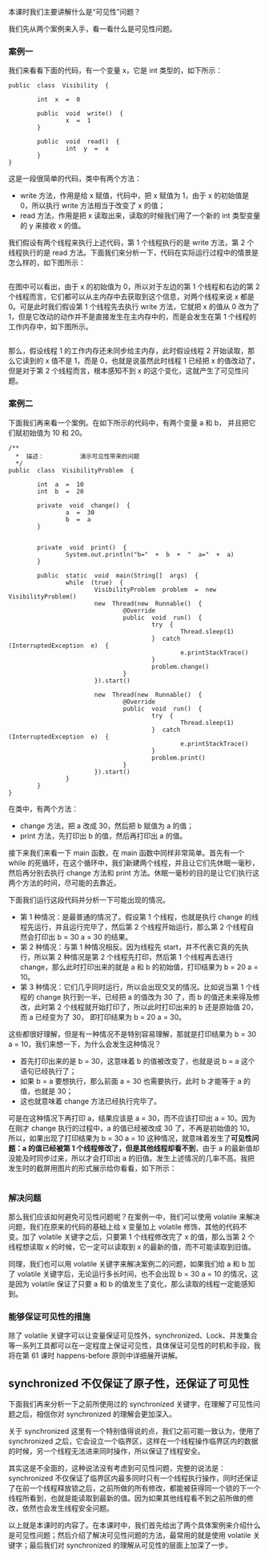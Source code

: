 
本课时我们主要讲解什么是“可见性”问题？

我们先从两个案例来入手，看一看什么是可见性问题。

### 案例一

我们来看看下面的代码，有一个变量  x，它是  int  类型的，如下所示：

```
public  class  Visibility  {

        int  x  =  0  

        public  void  write()  {
                x  =  1  
        }

        public  void  read()  {
                int  y  =  x  
        }
}

```

这是一段很简单的代码，类中有两个方法：

- write 方法，作用是给 x 赋值，代码中，把 x 赋值为 1，由于 x 的初始值是 0，所以执行 write 方法相当于改变了 x 的值；
- read 方法，作用是把 x 读取出来，读取的时候我们用了一个新的 int 类型变量的 y 来接收 x 的值。

我们假设有两个线程来执行上述代码，第 1 个线程执行的是 write 方法，第 2 个线程执行的是 read 方法。下面我们来分析一下，代码在实际运行过程中的情景是怎么样的，如下图所示：

<img src="https://s0.lgstatic.com/i/image3/M01/78/CD/CgpOIF50jJyAPDcsAAARq0xpY6E561.png" alt="">

在图中可以看出，由于  x 的初始值为  0，所以对于左边的第  1  个线程和右边的第  2  个线程而言，它们都可以从主内存中去获取到这个信息，对两个线程来说  x  都是  0。可是此时我们假设第  1  个线程先去执行 write 方法，它就把  x  的值从  0  改为了  1，但是它改动的动作并不是直接发生在主内存中的，而是会发生在第  1  个线程的工作内存中，如下图所示。

<img src="https://s0.lgstatic.com/i/image3/M01/78/CE/Cgq2xl50jKuAJMDOAAAUELg2Vnw525.png" alt="">

那么，假设线程 1 的工作内存还未同步给主内存，此时假设线程  2  开始读取，那么它读到的  x  值不是  1，而是  0，也就是说虽然此时线程  1  已经把  x  的值改动了，但是对于第  2  个线程而言，根本感知不到 x 的这个变化，这就产生了可见性问题。

### 案例二

下面我们再来看一个案例。在如下所示的代码中，有两个变量 a  和  b，  并且把它们赋初始值为  10  和  20。

```
/**
  *  描述：          演示可见性带来的问题
  */
public  class  VisibilityProblem  {

        int  a  =  10  
        int  b  =  20  

        private  void  change()  {
                a  =  30  
                b  =  a  
        }


        private  void  print()  {
                System.out.println("b="  +  b  +  "  a="  +  a)  
        }

        public  static  void  main(String[]  args)  {
                while  (true)  {
                        VisibilityProblem  problem  =  new  VisibilityProblem()  
                        new  Thread(new  Runnable()  {
                                @Override
                                public  void  run()  {
                                        try  {
                                                Thread.sleep(1)  
                                        }  catch  (InterruptedException  e)  {
                                                e.printStackTrace()  
                                        }
                                        problem.change()  
                                }
                        }).start()  

                        new  Thread(new  Runnable()  {
                                @Override
                                public  void  run()  {
                                        try  {
                                                Thread.sleep(1)  
                                        }  catch  (InterruptedException  e)  {
                                                e.printStackTrace()  
                                        }
                                        problem.print()  
                                }
                        }).start()  
                }
        }
}

```

在类中，有两个方法：

- change 方法，把  a  改成  30，然后把  b  赋值为  a  的值；
- print 方法，先打印出  b  的值，然后再打印出  a  的值。

接下来我们来看一下 main 函数，在 main 函数中同样非常简单。首先有一个  while  的死循环，在这个循环中，我们新建两个线程，并且让它们先休眠一毫秒，然后再分别去执行  change  方法和  print  方法。休眠一毫秒的目的是让它们执行这两个方法的时间，尽可能的去靠近。

下面我们运行这段代码并分析一下可能出现的情况。

- 第 1 种情况：是最普通的情况了。假设第 1 个线程，也就是执行  change  的线程先运行，并且运行完毕了，然后第 2 个线程开始运行，那么第 2 个线程自然会打印出  b = 30  a = 30 的结果。
- 第 2 种情况：与第  1 种情况相反。因为线程先  start，并不代表它真的先执行，所以第  2  种情况是第 2 个线程先打印，然后第 1 个线程再去进行  change，那么此时打印出来的就是 a 和 b 的初始值，打印结果为  b = 20  a = 10。
- 第 3 种情况：它们几乎同时运行，所以会出现交叉的情况。比如说当第 1 个线程的  change  执行到一半，已经把  a  的值改为  30  了，而  b  的值还未来得及修改，此时第 2 个线程就开始打印了，所以此时打印出来的 b 还是原始值 20，而 a 已经变为了 30， 即打印结果为  b =  20  a =  30。

这些都很好理解，但是有一种情况不是特别容易理解，那就是打印结果为  b = 30  a = 10，我们来想一下，为什么会发生这种情况？

- 首先打印出来的是 b  = 30，这意味着 b 的值被改变了，也就是说  b  =  a  这个语句已经执行了；
- 如果 b = a 要想执行，那么前面  a = 30 也需要执行，此时  b 才能等于 a 的值，也就是 30；
- 这也就意味着  change  方法已经执行完毕了。

可是在这种情况下再打印  a，结果应该是 a =  30，而不应该打印出 a = 10。因为在刚才 change 执行的过程中，a 的值已经被改成 30 了，不再是初始值的 10。所以，如果出现了打印结果为 b = 30  a = 10 这种情况，就意味着发生了**可见性问题：a 的值已经被第 1 个线程修改了，但是其他线程却看不到**，由于 a 的最新值却没能及时同步过来，所以才会打印出 a 的旧值。发生上述情况的几率不高。我把发生时的截屏用图片的形式展示给你看看，如下所示：

<img src="https://s0.lgstatic.com/i/image3/M01/78/4F/Cgq2xl5zjgGAF-mdAABl3iL7a-k359.png" alt="">

### 解决问题

那么我们应该如何避免可见性问题呢？在案例一中，我们可以使用 volatile 来解决问题，我们在原来的代码的基础上给 x 变量加上 volatile 修饰，其他的代码不变。加了 volatile 关键字之后，只要第 1 个线程修改完了 x 的值，那么当第 2 个线程想读取 x 的时候，它一定可以读取到 x 的最新的值，而不可能读取到旧值。

同理，我们也可以用 volatile 关键字来解决案例二的问题，如果我们给 a 和 b 加了 volatile 关键字后，无论运行多长时间，也不会出现 b = 30  a = 10 的情况，这是因为 volatile 保证了只要 a 和 b 的值发生了变化，那么读取的线程一定能感知到。

### 能够保证可见性的措施

除了 volatile 关键字可以让变量保证可见性外，synchronized、Lock、并发集合等一系列工具都可以在一定程度上保证可见性，具体保证可见性的时机和手段，我将在第 61 课时 happens-before 原则中详细展开讲解。

## synchronized 不仅保证了原子性，还保证了可见性

下面我们再来分析一下之前所使用过的 synchronized 关键字，在理解了可见性问题之后，相信你对 synchronized 的理解会更加深入。

关于 synchronized 这里有一个特别值得说的点，我们之前可能一致认为，使用了 synchronized 之后，它会设立一个临界区，这样在一个线程操作临界区内的数据的时候，另一个线程无法进来同时操作，所以保证了线程安全。

其实这是不全面的，这种说法没有考虑到可见性问题，完整的说法是：synchronized 不仅保证了临界区内最多同时只有一个线程执行操作，同时还保证了在前一个线程释放锁之后，之前所做的所有修改，都能被获得同一个锁的下一个线程所看到，也就是能读取到最新的值。因为如果其他线程看不到之前所做的修改，依然也会发生线程安全问题。

以上就是本课时的内容了。在本课时中，我们首先给出了两个具体案例来介绍什么是可见性问题；然后介绍了解决可见性问题的方法，最常用的就是使用 volatile 关键字；最后我们对 synchronized 的理解从可见性的层面上加深了一步。
